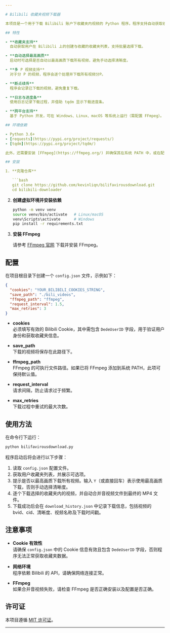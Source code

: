 ```yaml
---

# Bilibili 收藏夹视频下载器

本项目是一个用于下载 Bilibili 账户下收藏夹内视频的 Python 程序。程序支持自动获取收藏夹列表、选择要下载的收藏夹、选择下载清晰度（支持自动以最高画质下载）、记录下载历史（包括视频标题）等功能，同时使用 FFmpeg 合并 DASH 格式的音视频文件。

## 特性

- **收藏夹支持**  
  自动获取用户在 Bilibili 上的创建与收藏的收藏夹列表，支持批量选择下载。

- **自动选择最高画质**  
  启动时可选择是否自动以最高画质下载所有视频，避免手动选择清晰度。

- **多 P 视频支持**  
  对于分 P 的视频，程序会逐个处理并下载所有视频分P。

- **断点续传**  
  程序会记录已下载的视频，避免重复下载。

- **日志与进度条**  
  使用日志记录下载过程，并借助 tqdm 显示下载进度条。

- **跨平台支持**  
  基于 Python 开发，可在 Windows、Linux、macOS 等系统上运行（需配置 FFmpeg）。

## 环境依赖

- Python 3.6+
- [requests](https://pypi.org/project/requests/)
- [tqdm](https://pypi.org/project/tqdm/)

此外，还需要安装 [FFmpeg](https://ffmpeg.org/) 并确保其在系统 PATH 中，或在配置文件中指定 FFmpeg 的路径。

## 安装

1. **克隆仓库**

   ```bash
   git clone https://github.com/kevinliqn/bilifavirousdownload.git
   cd bilibili-downloader
   ```

2. **创建虚拟环境并安装依赖**

   ```bash
   python -m venv venv
   source venv/bin/activate   # Linux/macOS
   venv\Scripts\activate      # Windows
   pip install -r requirements.txt
   ```

   
3. **安装 FFmpeg**

   请参考 [FFmpeg 官网](https://ffmpeg.org/) 下载并安装 FFmpeg。

## 配置

在项目根目录下创建一个 `config.json` 文件，示例如下：

```json
{
  "cookies": "YOUR_BILIBILI_COOKIES_STRING",
  "save_path": "./bili_videos",
  "ffmpeg_path": "ffmpeg",
  "request_interval": 1.5,
  "max_retries": 3
}
```

- **cookies**  
  必须填写有效的 Bilibili Cookie，其中需包含 `DedeUserID` 字段，用于验证用户身份和获取收藏夹信息。

- **save_path**  
  下载的视频将保存在此路径下。

- **ffmpeg_path**  
  FFmpeg 的可执行文件路径。如果已将 FFmpeg 添加到系统 PATH，此项可保持默认值。

- **request_interval**  
  请求间隔，防止请求过于频繁。

- **max_retries**  
  下载过程中重试的最大次数。

## 使用方法

在命令行下运行：

```bash
python bilifavirousdownload.py
```

程序启动后将会进行以下步骤：

1. 读取 `config.json` 配置文件。
2. 获取用户收藏夹列表，并展示可选项。
3. 提示是否以最高画质下载所有视频。输入 `Y`（或直接回车）表示使用最高画质下载，否则手动选择清晰度。
4. 逐个下载选择的收藏夹内的视频，并自动合并音视频文件到最终的 MP4 文件。
5. 下载成功后会在 `download_history.json` 中记录下载信息，包括视频的 bvid、cid、清晰度、视频名称及下载时间戳。

## 注意事项

- **Cookie 有效性**  
  请确保 `config.json` 中的 Cookie 信息有效且包含 `DedeUserID` 字段，否则程序无法正常获取收藏夹数据。

- **网络环境**  
  程序依赖 Bilibili 的 API，请确保网络连接正常。

- **FFmpeg**  
  如果合并音视频失败，请检查 FFmpeg 是否正确安装以及配置是否正确。

## 许可证

本项目遵循 [MIT 许可证](LICENSE)。

---
```

